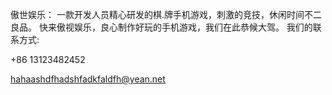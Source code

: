 傲世娱乐：
一款开发人员精心研发的棋.牌手机游戏，刺激的竞技，休闲时间不二良品。
快来傲视娱乐，良心制作好玩的手机游戏，我们在此恭候大驾。
我们的联系方式:

+86 13123482452

hahaashdfhadshfadkfaldfh@yean.net
